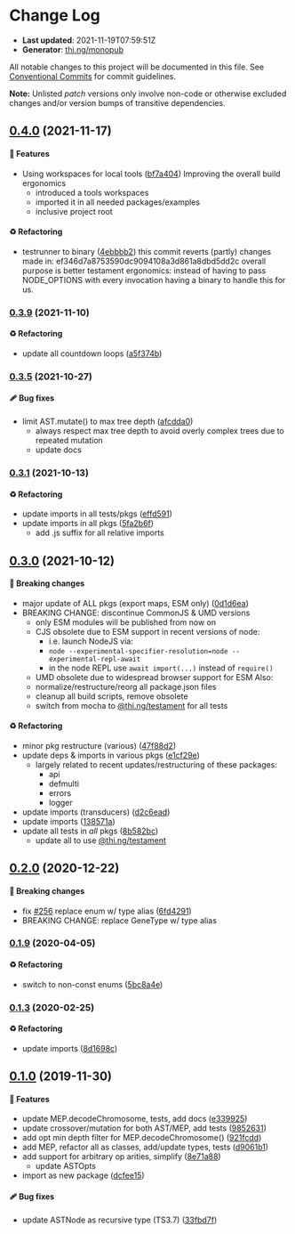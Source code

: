 # Change Log

- **Last updated**: 2021-11-19T07:59:51Z
- **Generator**: [thi.ng/monopub](https://thi.ng/monopub)

All notable changes to this project will be documented in this file.
See [Conventional Commits](https://conventionalcommits.org/) for commit guidelines.

**Note:** Unlisted _patch_ versions only involve non-code or otherwise excluded changes
and/or version bumps of transitive dependencies.

## [0.4.0](https://github.com/thi-ng/umbrella/tree/@thi.ng/gp@0.4.0) (2021-11-17)

#### 🚀 Features

- Using workspaces for local tools ([bf7a404](https://github.com/thi-ng/umbrella/commit/bf7a404))
  Improving the overall build ergonomics
  - introduced a tools workspaces
  - imported it in all needed packages/examples
  - inclusive project root

#### ♻️ Refactoring

- testrunner to binary ([4ebbbb2](https://github.com/thi-ng/umbrella/commit/4ebbbb2))
  this commit reverts (partly) changes made in:
  ef346d7a8753590dc9094108a3d861a8dbd5dd2c
  overall purpose is better testament ergonomics:
  instead of having to pass NODE_OPTIONS with every invocation
  having a binary to handle this for us.

### [0.3.9](https://github.com/thi-ng/umbrella/tree/@thi.ng/gp@0.3.9) (2021-11-10)

#### ♻️ Refactoring

- update all countdown loops ([a5f374b](https://github.com/thi-ng/umbrella/commit/a5f374b))

### [0.3.5](https://github.com/thi-ng/umbrella/tree/@thi.ng/gp@0.3.5) (2021-10-27)

#### 🩹 Bug fixes

- limit AST.mutate() to max tree depth ([afcdda0](https://github.com/thi-ng/umbrella/commit/afcdda0))
  - always respect max tree depth to avoid overly complex trees
    due to repeated mutation
  - update docs

### [0.3.1](https://github.com/thi-ng/umbrella/tree/@thi.ng/gp@0.3.1) (2021-10-13)

#### ♻️ Refactoring

- update imports in all tests/pkgs ([effd591](https://github.com/thi-ng/umbrella/commit/effd591))
- update imports in all pkgs ([5fa2b6f](https://github.com/thi-ng/umbrella/commit/5fa2b6f))
  - add .js suffix for all relative imports

## [0.3.0](https://github.com/thi-ng/umbrella/tree/@thi.ng/gp@0.3.0) (2021-10-12)

#### 🛑 Breaking changes

- major update of ALL pkgs (export maps, ESM only) ([0d1d6ea](https://github.com/thi-ng/umbrella/commit/0d1d6ea))
- BREAKING CHANGE: discontinue CommonJS & UMD versions
  - only ESM modules will be published from now on
  - CJS obsolete due to ESM support in recent versions of node:
    - i.e. launch NodeJS via:
    - `node --experimental-specifier-resolution=node --experimental-repl-await`
    - in the node REPL use `await import(...)` instead of `require()`
  - UMD obsolete due to widespread browser support for ESM
  Also:
  - normalize/restructure/reorg all package.json files
  - cleanup all build scripts, remove obsolete
  - switch from mocha to [@thi.ng/testament](https://github.com/thi-ng/umbrella/tree/main/packages/testament) for all tests

#### ♻️ Refactoring

- minor pkg restructure (various) ([47f88d2](https://github.com/thi-ng/umbrella/commit/47f88d2))
- update deps & imports in various pkgs ([e1cf29e](https://github.com/thi-ng/umbrella/commit/e1cf29e))
  - largely related to recent updates/restructuring of these packages:
    - api
    - defmulti
    - errors
    - logger
- update imports (transducers) ([d2c6ead](https://github.com/thi-ng/umbrella/commit/d2c6ead))
- update imports ([138571a](https://github.com/thi-ng/umbrella/commit/138571a))
- update all tests in _all_ pkgs ([8b582bc](https://github.com/thi-ng/umbrella/commit/8b582bc))
  - update all to use [@thi.ng/testament](https://github.com/thi-ng/umbrella/tree/main/packages/testament)

## [0.2.0](https://github.com/thi-ng/umbrella/tree/@thi.ng/gp@0.2.0) (2020-12-22)

#### 🛑 Breaking changes

- fix [#256](https://github.com/thi-ng/umbrella/issues/256) replace enum w/ type alias ([6fd4291](https://github.com/thi-ng/umbrella/commit/6fd4291))
- BREAKING CHANGE: replace GeneType w/ type alias

### [0.1.9](https://github.com/thi-ng/umbrella/tree/@thi.ng/gp@0.1.9) (2020-04-05)

#### ♻️ Refactoring

- switch to non-const enums ([5bc8a4e](https://github.com/thi-ng/umbrella/commit/5bc8a4e))

### [0.1.3](https://github.com/thi-ng/umbrella/tree/@thi.ng/gp@0.1.3) (2020-02-25)

#### ♻️ Refactoring

- update imports ([8d1698c](https://github.com/thi-ng/umbrella/commit/8d1698c))

## [0.1.0](https://github.com/thi-ng/umbrella/tree/@thi.ng/gp@0.1.0) (2019-11-30)

#### 🚀 Features

- update MEP.decodeChromosome, tests, add docs ([e339925](https://github.com/thi-ng/umbrella/commit/e339925))
- update crossover/mutation for both AST/MEP, add tests ([9852631](https://github.com/thi-ng/umbrella/commit/9852631))
- add opt min depth filter for MEP.decodeChromosome() ([921fcdd](https://github.com/thi-ng/umbrella/commit/921fcdd))
- add MEP, refactor all as classes, add/update types, tests ([d9061b1](https://github.com/thi-ng/umbrella/commit/d9061b1))
- add support for arbitrary op arities, simplify ([8e71a88](https://github.com/thi-ng/umbrella/commit/8e71a88))
  - update ASTOpts
- import as new package ([dcfee15](https://github.com/thi-ng/umbrella/commit/dcfee15))

#### 🩹 Bug fixes

- update ASTNode as recursive type (TS3.7) ([33fbd7f](https://github.com/thi-ng/umbrella/commit/33fbd7f))
